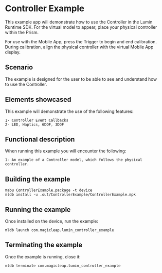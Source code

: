 # Controller Example
This example app will demonstrate how to use the Controller in the Lumin Runtime SDK. For the virtual
model to appear, place your physical controller within the Prism.

For use with the Mobile App, press the Trigger to begin and end calibration. During calibration, align
the physical controller with the virtual Mobile App display.

## Scenario ##
The example is designed for the user to be able to see and understand how to use the Controller.

## Elements showcased ##
This example will demonstrate the use of the following features:

	1- Controller Event Callbacks
	2- LED, Haptics, 6DOF, 3DOF

## Functional description ##
When running this example you will encounter the following:

	1- An example of a Controller model, which follows the physical controller.

## Building the example ##
```shell
mabu ControllerExample.package -t device
mldb install -u .out/ControllerExample/ControllerExample.mpk
```

## Running the example ##
Once installed on the device, run the example:
```shell
mldb launch com.magicleap.lumin_controller_example
```

## Terminating the example ##
Once the example is running, close it:
```shell
mldb terminate com.magicleap.lumin_controller_example
```